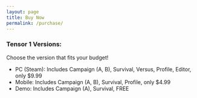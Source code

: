 ```yaml
---
layout: page
title: Buy Now
permalink: /purchase/
---
```


### Tensor 1 Versions:
Choose the version that fits your budget!
- PC (Steam): Includes Campaign (A, B), Survival, Versus, Profile, Editor, only $9.99
- Mobile: Includes Campaign (A, B), Survival, Profile, only $4.99
- Demo: Includes Campaign (A), Survival, FREE

